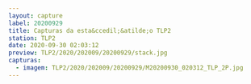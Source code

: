 ```yaml
---
layout: capture
label: 20200929
title: Capturas da esta&ccedil;&atilde;o TLP2
station: TLP2
date: 2020-09-30 02:03:12
preview: TLP2/2020/202009/20200929/stack.jpg
capturas:
  - imagem: TLP2/2020/202009/20200929/M20200930_020312_TLP_2P.jpg
---
```

